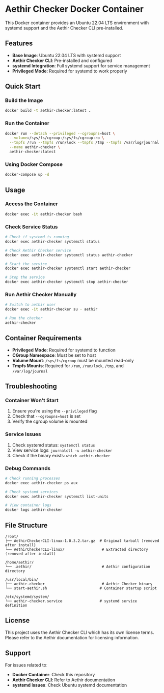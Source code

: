 # Aethir Checker Docker Container

This Docker container provides an Ubuntu 22.04 LTS environment with systemd support and the Aethir Checker CLI pre-installed.

## Features

- **Base Image**: Ubuntu 22.04 LTS with systemd support
- **Aethir Checker CLI**: Pre-installed and configured
- **systemd Integration**: Full systemd support for service management
- **Privileged Mode**: Required for systemd to work properly

## Quick Start

### Build the Image

```bash
docker build -t aethir-checker:latest .
```

### Run the Container

```bash
docker run --detach --privileged --cgroupns=host \
  --volume=/sys/fs/cgroup:/sys/fs/cgroup:ro \
  --tmpfs /run --tmpfs /run/lock --tmpfs /tmp --tmpfs /var/log/journal \
  --name aethir-checker \
  aethir-checker:latest
```

### Using Docker Compose

```bash
docker-compose up -d
```

## Usage

### Access the Container

```bash
docker exec -it aethir-checker bash
```

### Check Service Status

```bash
# Check if systemd is running
docker exec aethir-checker systemctl status

# Check Aethir Checker service
docker exec aethir-checker systemctl status aethir-checker

# Start the service
docker exec aethir-checker systemctl start aethir-checker

# Stop the service
docker exec aethir-checker systemctl stop aethir-checker
```

### Run Aethir Checker Manually

```bash
# Switch to aethir user
docker exec -it aethir-checker su - aethir

# Run the checker
aethir-checker
```

## Container Requirements

- **Privileged Mode**: Required for systemd to function
- **CGroup Namespace**: Must be set to host
- **Volume Mount**: `/sys/fs/cgroup` must be mounted read-only
- **Tmpfs Mounts**: Required for `/run`, `/run/lock`, `/tmp`, and `/var/log/journal`

## Troubleshooting

### Container Won't Start

1. Ensure you're using the `--privileged` flag
2. Check that `--cgroupns=host` is set
3. Verify the cgroup volume is mounted

### Service Issues

1. Check systemd status: `systemctl status`
2. View service logs: `journalctl -u aethir-checker`
3. Check if the binary exists: `which aethir-checker`

### Debug Commands

```bash
# Check running processes
docker exec aethir-checker ps aux

# Check systemd services
docker exec aethir-checker systemctl list-units

# View container logs
docker logs aethir-checker
```

## File Structure

```
/root/
├── AethirCheckerCLI-linux-1.0.3.2.tar.gz  # Original tarball (removed after install)
└── AethirCheckerCLI-linux/                 # Extracted directory (removed after install)

/home/aethir/
└── .aethir/                                # Aethir configuration directory

/usr/local/bin/
├── aethir-checker                          # Aethir Checker binary
└── start-aethir.sh                        # Container startup script

/etc/systemd/system/
└── aethir-checker.service                 # systemd service definition
```

## License

This project uses the Aethir Checker CLI which has its own license terms. Please refer to the Aethir documentation for licensing information.

## Support

For issues related to:
- **Docker Container**: Check this repository
- **Aethir Checker CLI**: Refer to Aethir documentation
- **systemd Issues**: Check Ubuntu systemd documentation
